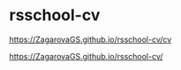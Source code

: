 # rsschool-cv

https://ZagarovaGS.github.io/rsschool-cv/cv

https://ZagarovaGS.github.io/rsschool-cv/